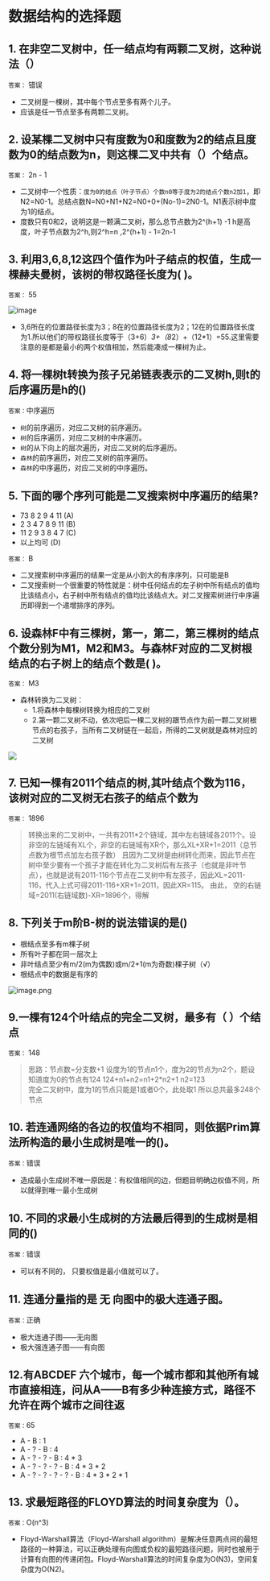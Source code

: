 # 数据结构的选择题

## 1. 在非空二叉树中，任一结点均有两颗二叉树，这种说法（）

`答案：` 错误

+ 二叉树是一棵树，其中每个节点至多有两个儿子。
+ 应该是任一节点至多有两颗二叉树。

## 2. 设某棵二叉树中只有度数为0和度数为2的结点且度数为0的结点数为n，则这棵二叉中共有（）个结点。

`答案：` 2n - 1

+ 二叉树中一个性质：`度为0的结点（叶子节点）个数n0等于度为2的结点个数n2加1`，即N2=N0-1。总结点数N=N0+N1+N2=N0+0+(No-1)=2N0-1。N1表示树中度为1的结点。
+ 度数只有0和2，说明这是一颗满二叉树，那么总节点数为2^(h+1) -1 h是高度，叶子节点数为2^h,则2^h=n ,2^(h+1) - 1=2n-1

## 3. 利用3,6,8,12这四个值作为叶子结点的权值，生成一棵赫夫曼树，该树的带权路径长度为( )。

`答案：` 55

![image](https://uploadfiles.nowcoder.com/images/20170731/7864514_1501510571600_69B05851F2FE58A175066F1E5DA68C38)

+ 3,6所在的位置路径长度为3；8在的位置路径长度为2；12在的位置路径长度为1.所以他们的带权路径长度等于（3+6）*3+（8*2）+（12*1）=55.这里需要注意的是都是最小的两个权值相加，然后能凑成一棵树为止。

## 4. 将一棵树t转换为孩子兄弟链表表示的二叉树h,则t的后序遍历是h的()

`答案：`中序遍历

+ `树`的前序遍历，对应二叉树的前序遍历。
+ `树`的后序遍历，对应二叉树的中序遍历。
+ `树`的从下向上的层次遍历，对应二叉树的后序遍历。
+ `森林`的前序遍历，对应二叉树的前序遍历。
+ `森林`的中序遍历，对应二叉树的中序遍历。

## 5. 下面的哪个序列可能是二叉搜索树中序遍历的结果?

+ 73 8 2 9 4 11  (A)
+ 2 3 4 7 8 9 11  (B)
+ 11 2 9 3 8 4 7  (C)
+ 以上均可 (D)

`答案：` B

+ 二叉搜索树中序遍历的结果一定是从小到大的有序序列，只可能是B
+ 二叉搜索树一个很重要的特性就是：树中任何结点的左子树中所有结点的值均比该结点小，右子树中所有结点的值均比该结点大。对二叉搜索树进行中序遍历即得到一个递增排序的序列。

## 6. 设森林F中有三棵树，第一，第二，第三棵树的结点个数分别为M1，M2和M3。与森林F对应的二叉树根结点的右子树上的结点个数是( )。

`答案：` M3

+ 森林转换为二叉树： 
  + 1.将森林中每棵树转换为相应的二叉树
  + 2.第一颗二叉树不动，依次吧后一棵二叉树的跟节点作为前一颗二叉树根节点的右孩子，当所有二叉树链在一起后，所得的二叉树就是森林对应的二叉树

![](https://uploadfiles.nowcoder.com/images/20180222/1042593_1519286110490_F753C3A75140EF4445B7E6826161C842)

## 7. 已知一棵有2011个结点的树,其叶结点个数为116，该树对应的二叉树无右孩子的结点个数为

`答案：` 1896

> 转换出来的二叉树中，一共有2011*2个链域，其中左右链域各2011个。设非空的左链域有XL个，非空的右链域有XR个，那么XL+XR+1=2011（总节点数为根节点加左右孩子数）
且因为二叉树是由树转化而来，因此节点在树中至少要有一个孩子才能在转化为二叉树后有左孩子（也就是非叶节点），也就是说有2011-116个节点在二叉树中有左孩子，因此XL=2011-116，代入上式可得2011-116+XR+1=2011，因此XR=115。
由此， 空的右链域=2011(右链域数)-XR=1896个，得解

## 8. 下列关于m阶B-树的说法错误的是()

+ 根结点至多有m棵子树
+ 所有叶子都在同一层次上
+ 非叶结点至少有m/2(m为偶数)或m/2+1(m为奇数)棵子树（√）
+ 根结点中的数据是有序的

![image.png](https://upload-images.jianshu.io/upload_images/9140378-04e1163e3851a6a2.png?imageMogr2/auto-orient/strip%7CimageView2/2/w/440)

## 9.一棵有124个叶结点的完全二叉树，最多有（ ）个结点

`答案：` 148

> 思路：节点数=分支数+1
设度为1的节点n1个，度为2的节点为n2个，题设知道度为0的节点有124
124+n1+n2=n1+2*n2+1  n2=123   
完全二叉树中，度为1的节点只能是1或者0个，此处取1
所以总共最多248个节点

## 10. 若连通网络的各边的权值均不相同，则依据Prim算法所构造的最小生成树是唯一的()。 

`答案：`错误

+ 造成最小生成树不唯一原因是：有权值相同的边，但题目明确边权值不同，所以就得到唯一最小生成树

## 10. 不同的求最小生成树的方法最后得到的生成树是相同的()

`答案：`错误

+ 可以有不同的， 只要权值是最小值就可以了。  

## 11. 连通分量指的是 无 向图中的极大连通子图。

`答案：`正确

+ 极大连通子图——无向图
+ 极大强连通子图——有向图

## 12.有ABCDEF 六个城市，每一个城市都和其他所有城市直接相连，问从A——B有多少种连接方式，路径不允许在两个城市之间往返

`答案：`65

+ A - B : 1
+ A - ? - B : 4
+ A -  ? - ? - B : 4 * 3
+ A - ? - ? - ? - B : 4 * 3 * 2
+ A - ? - ? - ? - ? - B : 4 * 3 * 2 * 1

## 13. 求最短路径的FLOYD算法的时间复杂度为（）。

`答案：`O(n^3)

+ Floyd-Warshall算法（Floyd-Warshall algorithm）是解决任意两点间的最短路径的一种算法，可以正确处理有向图或负权的最短路径问题，同时也被用于计算有向图的传递闭包。Floyd-Warshall算法的时间复杂度为O(N3)，空间复杂度为O(N2)。